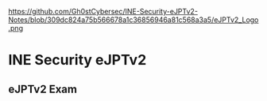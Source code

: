https://github.com/Gh0stCybersec/INE-Security-eJPTv2-Notes/blob/309dc824a75b566678a1c36856946a81c568a3a5/eJPTv2_Logo.png

# INE Security eJPTv2 


## eJPTv2 Exam 
